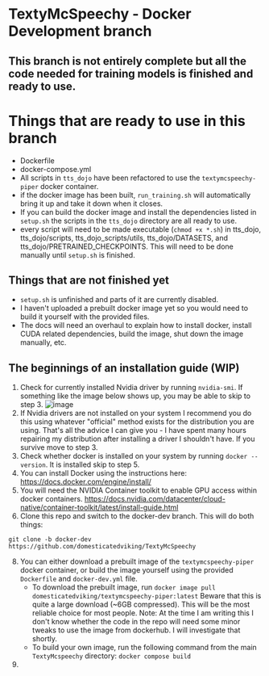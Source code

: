 # TextyMcSpeechy - Docker Development branch

## This branch is not entirely complete but all the code needed for training models is finished and ready to use.

# Things that are ready to use in this branch
 - Dockerfile
 - docker-compose.yml
 - All scripts in `tts_dojo` have been refactored to use the `textymcspeechy-piper` docker container.
 - if the docker image has been built, `run_training.sh` will automatically bring it up and take it down when it closes.
 - If you can build the docker image and install the dependencies listed in `setup.sh` the scripts in the `tts_dojo` directory are all ready to use.
 - every script will need to be made executable (`chmod +x *.sh`) in tts_dojo, tts_dojo/scripts, tts_dojo_scripts/utils, tts_dojo/DATASETS, and tts_dojo/PRETRAINED_CHECKPOINTS.   This will need to be done manually until `setup.sh` is finished.
 
 
## Things that are not finished yet
 - `setup.sh` is unfinished and parts of it are currently disabled.
 - I haven't uploaded a prebuilt docker image yet so you would need to build it yourself with the provided files.
 - The docs will need an overhaul to explain how to install docker, install CUDA related dependencies, build the image, shut down the image manually, etc.


## The beginnings of an installation guide (WIP)
1.  Check for currently installed Nvidia driver by running `nvidia-smi`.  If something like the image below shows up, you may be able to skip to step 3.
![image](https://github.com/user-attachments/assets/d8d9c650-971c-427b-952e-8774f520f9e0)
2.  If Nvidia drivers are not installed on your system I recommend you do this using whatever "official" method exists for the distribution you are using.  That's all the advice I can give you - I have spent many hours repairing my distribution after installing a driver I shouldn't have.  If you survive move to step 3.
3.  Check whether docker is installed on your system by running `docker --version`.  It is installed skip to step 5.
4.  You can install Docker using the instructions here: https://docs.docker.com/engine/install/
5.  You will need the NVIDIA Container toolkit to enable GPU access within docker containers.  https://docs.nvidia.com/datacenter/cloud-native/container-toolkit/latest/install-guide.html
6.  Clone this repo and switch to the docker-dev branch.  This will do both things: 
```
git clone -b docker-dev https://github.com/domesticatedviking/TextyMcSpeechy
```
8.  You can either download a prebuilt image of the `textymcspeechy-piper` docker container, or build the image yourself using the provided `Dockerfile` and `docker-dev.yml` file.
    - To download the prebuilt image, run `docker image pull domesticatedviking/textymcspeechy-piper:latest`  Beware that this is quite a large download (~6GB compressed).  This will be the most reliable choice for most people.  Note: At the time I am writing this I don't know whether the code in the repo will need some minor tweaks to use the image from dockerhub. I will investigate that shortly.
    - To build your own image, run the following command from the main `TextyMcspeechy` directory:  `docker compose build`
9.
  
    




 

